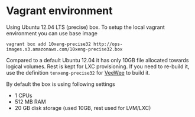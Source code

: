 # Vagrant environment

Using Ubuntu 12.04 LTS (precise) box. To setup the local vagrant environment you can use base image

    vagrant box add 10xeng-precise32 http://ops-images.s3.amazonaws.com/10xeng-precise32.box

Compared to a default Ubuntu 12.04 it has only 10GB file allocated towards logical volumes. Rest is kept for LXC provisioning. If you need to re-build it, use the definition `tenxeng-precise32` for [VeeWee](https://github.com/jedi4ever/veewee) to build it.

By default the box is using following settings

* 1 CPUs
* 512 MB RAM
* 20 GB disk storage (used 10GB, rest used for LVM/LXC)

